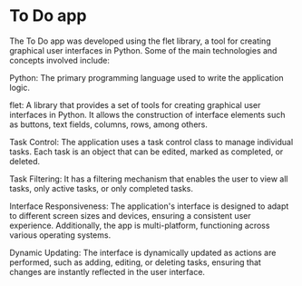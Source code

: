 # To Do app

The To Do app was developed using the flet library, a tool for creating graphical user interfaces in Python. Some of the main technologies and concepts involved include:

Python: The primary programming language used to write the application logic.

flet: A library that provides a set of tools for creating graphical user interfaces in Python. It allows the construction of interface elements such as buttons, text fields, columns, rows, among others.

Task Control: The application uses a task control class to manage individual tasks. Each task is an object that can be edited, marked as completed, or deleted.

Task Filtering: It has a filtering mechanism that enables the user to view all tasks, only active tasks, or only completed tasks.

Interface Responsiveness: The application's interface is designed to adapt to different screen sizes and devices, ensuring a consistent user experience. Additionally, the app is multi-platform, functioning across various operating systems.

Dynamic Updating: The interface is dynamically updated as actions are performed, such as adding, editing, or deleting tasks, ensuring that changes are instantly reflected in the user interface.
